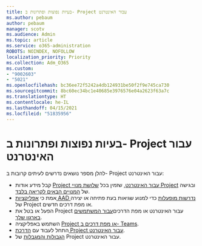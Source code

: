 ```yaml
---
title: בעיות נפוצות ופתרונות ב- Project עבור האינטרנט
ms.author: pebaum
author: pebaum
manager: scotv
ms.audience: Admin
ms.topic: article
ms.service: o365-administration
ROBOTS: NOINDEX, NOFOLLOW
localization_priority: Priority
ms.collection: Adm_O365
ms.custom:
- "9002603"
- "5021"
ms.openlocfilehash: bc36ee72f5242a4db124931be50f2f9e745ca730
ms.sourcegitcommit: 8bc60ec34bc1e40685e3976576e04a2623f63a7c
ms.translationtype: HT
ms.contentlocale: he-IL
ms.lasthandoff: 04/15/2021
ms.locfileid: "51835956"
---
```

# <a name="project-for-the-web-common-issues-and-resolutions"></a>בעיות נפוצות ופתרונות ב- Project עבור האינטרנט

להלן מספר נושאים נדרשים לעיתים קרובות ב- Project עבור האינטרנט:

- קבל מידע אודות [Project עבור האינטרנט](https://support.microsoft.com/office/what-is-project-for-the-web-c19b2421-3c9d-4037-97c6-f66b6e1d2eb5), שזמין בכל [שלושת מנויי Project](https://products.office.com/project/compare-microsoft-project-management-software) ובגישה של [המנויים הבאים לקריאה בלבד](https://docs.microsoft.com/project-for-the-web/office-365-user-view-access-to-project-and-roadmap).
- אמת כי [אפליקציות AAD נדרשות מופעלות](https://techcommunity.microsoft.com/t5/project-support-blog/roadmap-have-you-disabled-some-necessary-services/ba-p/815067) כדי למנוע שגיאות בעת פתיחה או יצירה של Project או מפת דרכים חדשים.
- הפעל או בטל את Project עבור האינטרנט או מפת הדרכים[עבור המשתמשים בארגון שלך](https://docs.microsoft.com/project-for-the-web/turn-project-for-the-web-off).
- השתמש באפליקציה [Project או מפת דרכים ב- Teams](https://support.microsoft.com/office/2dc584e6-2f6c-4e2d-9008-0b3f6845eb52).
- התחל לעבוד עם [הדרכת Project עבור האינטרנט](https://support.office.com/article/50bf3e29-0f0d-4b7a-9d2c-7c78389b67ad).
- [הגבולות והמגבלות](https://docs.microsoft.com/project-for-the-web/project-for-the-web-limits-and-boundaries) של Project עבור האינטרנט.
